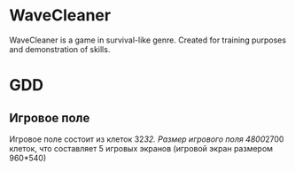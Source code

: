 # WaveCleaner
WaveCleaner is a game in survival-like genre. Created for training purposes and demonstration of skills.
# GDD
## Игровое поле
Игровое поле состоит из клеток 32*32. Размер игрового поля 4800*2700 клеток, что составляет 5 игровых экранов (игровой экран размером 960*540)
